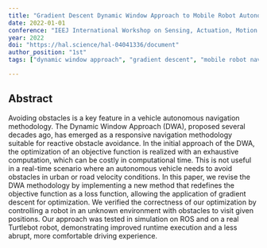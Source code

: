 ```yaml
---
title: "Gradient Descent Dynamic Window Approach to Mobile Robot Autonomous Navigation"
date: 2022-01-01
conference: "IEEJ International Workshop on Sensing, Actuation, Motion Control, and Optimization (SAMCON 2022)"
year: 2022
doi: "https://hal.science/hal-04041336/document"
author_position: "1st"
tags: ["dynamic window approach", "gradient descent", "mobile robot navigation", "obstacle avoidance", "autonomous navigation"]

---
```


## Abstract

Avoiding obstacles is a key feature in a vehicle autonomous navigation methodology. The Dynamic Window Approach (DWA), proposed several decades ago, has emerged as a responsive navigation methodology suitable for reactive obstacle avoidance. In the initial approach of the DWA, the optimization of an objective function is realized with an exhaustive computation, which can be costly in computational time. This is not useful in a real-time scenario where an autonomous vehicle needs to avoid obstacles in urban or road velocity conditions. In this paper, we revise the DWA methodology by implementing a new method that redefines the objective function as a loss function, allowing the application of gradient descent for optimization. We verified the correctness of our optimization by controlling a robot in an unknown environment with obstacles to visit given positions. Our approach was tested in simulation on ROS and on a real Turtlebot robot, demonstrating improved runtime execution and a less abrupt, more comfortable driving experience.
